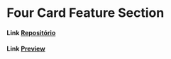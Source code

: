 # Four Card Feature Section

#### Link [Repositório](https://github.com/davidwilliamx/four-card-feature-section)

#### Link [Preview](https://davidwilliamx.github.io/four-card-feature-section/)
